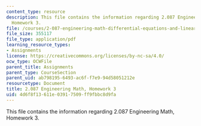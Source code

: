 ```yaml
---
content_type: resource
description: This file contains the information regarding 2.087 Engineering Math,
  Homework 3.
file: /courses/2-087-engineering-math-differential-equations-and-linear-algebra-fall-2014/4d6f8f13611e03917509ff9fbbc8d9fa_MIT2_087F14_Homework3.pdf
file_size: 355117
file_type: application/pdf
learning_resource_types:
- Assignments
license: https://creativecommons.org/licenses/by-nc-sa/4.0/
ocw_type: OCWFile
parent_title: Assignments
parent_type: CourseSection
parent_uid: ab798195-6493-ac6f-f7e9-94d58051212e
resourcetype: Document
title: 2.087 Engineering Math, Homework 3
uid: 4d6f8f13-611e-0391-7509-ff9fbbc8d9fa
---
```

This file contains the information regarding 2.087 Engineering Math, Homework 3.